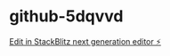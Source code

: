 # github-5dqvvd

[Edit in StackBlitz next generation editor ⚡️](https://stackblitz.com/~/github.com/no-turno/github-5dqvvd)